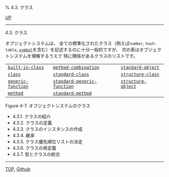 % 4.3. クラス

[UP](4.html)  

---

4.3. クラス


オブジェクトシステムは、
全ての標準化されたクラス（例えば`number`, `hash-table`,
[`symbol`](10.2.symbol.html)を含む）を記述するのに十分一般的ですが、
次の表はオブジェクトシステムを理解するうえで
特に関係があるクラスのリストです。

|                       |                                |                       |
|-----------------------|--------------------------------|-----------------------|
|[`built-in-class`](4.4.built-in-class.html)  |[`method-combination`](4.4.method-combination.html)       |[`standard-object`](4.4.standard-object.html) |
|[`class`](4.4.class.html)           |[`standard-class`](4.4.standard-class.html)           |[`structure-class`](4.4.structure-class.html) |
|[`generic-function`](4.4.generic-function.html)|[`standard-generic-function`](4.4.standard-generic-function.html)|[`structure-object`](4.4.structure-object.html)|
|[`method`](4.4.method.html)          |[`standard-method`](4.4.standard-method.html)          |                       |

Figure 4-7. オブジェクトシステムのクラス

- 4.3.1. クラスの紹介
- 4.3.2. クラスの定義
- 4.3.3. クラスのインスタンスの作成
- 4.3.4. 継承
- 4.3.5. クラス優先順位リストの決定
- 4.3.6. クラスの再定義
- 4.3.7. 型とクラスの統合


---
[TOP](index.html),  [Github](https://github.com/nptcl/npt-japanese)


